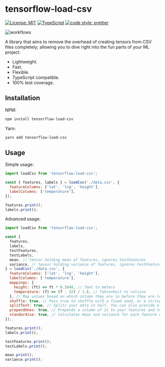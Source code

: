 # tensorflow-load-csv

[![License: MIT](https://img.shields.io/badge/License-MIT-yellow.svg)](https://opensource.org/licenses/MIT)
[![TypeScript](https://img.shields.io/badge/%3C%2F%3E-TypeScript-%230074c1.svg)](http://www.typescriptlang.org/)
[![code style: prettier](https://img.shields.io/badge/code_style-prettier-f8bc45.svg)](https://github.com/prettier/prettier)

![workflows](https://github.com/isair/tensorflow-load-csv/workflows/Release/badge.svg?branch=master)

A library that aims to remove the overhead of creating tensors from CSV files completely; allowing you to dive right into the fun parts of your ML project.

- Lightweight.
- Fast.
- Flexible.
- TypeScript compatible.
- 100% test coverage.

## Installation

NPM:
```sh
npm install tensorflow-load-csv
```

Yarn:
```sh
yarn add tensorflow-load-csv
```

## Usage

Simple usage:
```js
import loadCsv from 'tensorflow-load-csv';

const { features, labels } = loadCsv('./data.csv', {
  featureColumns: ['lat', 'lng', 'height'],
  labelColumns: ['temperature'],
});

features.print();
labels.print();
```

Advanced usage:
```js
import loadCsv from 'tensorflow-load-csv';

const {
  features,
  labels,
  testFeatures,
  testLabels,
  mean, // tensor holding mean of features, ignores testFeatures
  variance, // tensor holding variance of features, ignores testFeatures
} = loadCsv('./data.csv', {
  featureColumns: ['lat', 'lng', 'height'],
  labelColumns: ['temperature'],
  mappings: {
    height: (ft) => ft * 0.3048, // feet to meters
    temperature: (f) => (f - 32) / 1.8, // fahrenheit to celsius
  }, // Map values based on which column they are in before they are loaded into tensors.
  shuffle: true, // Pass true to shuffle with a fixed seed, or a string to use it as a seed for the shuffling.
  splitTest: true, // Splits your data in half. You can also provide a certain row count for the test data.
  prependOnes: true, // Prepends a column of 1s to your features and testFeatures tensors, useful for linear regression.
  standardise: true, // Calculates mean and variance for each feature column using data only in features, then standardises the values in features and testFeatures. Does not touch labels.
});

features.print();
labels.print();

testFeatures.print();
testLabels.print();

mean.print();
variance.print();
```
